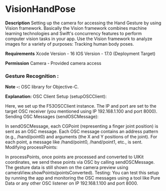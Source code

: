 # VisionHandPose 
**Description**
Setting up the camera for accessing the Hand Gesture by using Vision framework. 
Basically the Vision framework combines machine learning technologies and Swift's concurrency features to perform computer vision tasks in your app. Use the Vision framework to analyze images for a variety of purposes: Tracking human body poses. 

**Requirements**
Xcode Version - 16
IOS Version - 17.0 (Deployment Target)

**Permission**
Camera - Provided camera access

### Gesture Recognition : 

**Note -:** OSC library for Objective-C.


**Explanation:**
 OSC Client Setup (setupOSCClient):

 Here, we set up the F53OSCClient instance. The IP and port are set to the target OSC receiver (you mentioned using IP 192.168.1.100 and port 8000).
 Sending OSC Messages (sendOSCMessage):

 In sendOSCMessage, each CGPoint (representing a finger joint position) is sent as an OSC message. Each OSC message contains an address pattern (e.g., /hand/point0) and arguments (the X and Y positions of the joint).
 For each point, a message like /hand/point0, /hand/point1, etc., is sent.
 Modifying processPoints:

 In processPoints, once points are processed and converted to UIKit coordinates, we send these points via OSC by calling sendOSCMessage.
 The gesture data is still shown on the camera preview using cameraView.showPoints(pointsConverted).
 Testing:
 You can test this setup by running the app and monitoring the OSC messages using a tool like Pure Data or any other OSC listener on IP 192.168.1.100 and port 8000.
